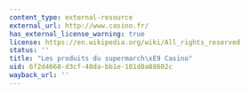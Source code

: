 ```yaml
---
content_type: external-resource
external_url: http://www.casino.fr/
has_external_license_warning: true
license: https://en.wikipedia.org/wiki/All_rights_reserved
status: ''
title: "Les produits du supermarch\xE9 Casino"
uid: 6f2d4668-d3cf-40da-bb1e-101d0a88602c
wayback_url: ''
---
```

